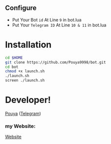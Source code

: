 
## Configure

* Put Your Bot `id` At Line `9` in bot.lua
* Put Your `Telegram ID` At Line `10 & 11` in bot.lua

# Installation

```sh
cd $HOME
git clone https://github.com/Pouya9998/bot.git
cd bot
chmod +x launch.sh
./launch.sh
screen ./launch.sh
```

# Developer!

[Pouya](https://github.com/Pouya9998) ([Telegram](https://t.me/Releas_Dev))


### my Website:

[Website](https://Releas-Dev.Tk)
